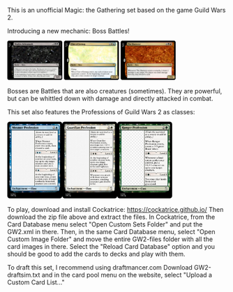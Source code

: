 This is an unofficial Magic: the Gathering set based on the game Guild Wars 2.

Introducing a new mechanic: Boss Battles!

<img src="https://raw.githubusercontent.com/ploycrumb/MTG-GW2/refs/heads/main/Card_Images/Shadow%20Beheamoth.png" width=25% height=25%> <img src="https://raw.githubusercontent.com/ploycrumb/MTG-GW2/refs/heads/main/Card_Images/Claw%20of%20Jormag.png" width=25% height=25%> <img src="https://raw.githubusercontent.com/ploycrumb/MTG-GW2/refs/heads/main/Card_Images/The%20Shatterer.png" width=25% height=25%>

Bosses are Battles that are also creatures (sometimes). They are powerful, but can be whittled down with damage and directly attacked in combat.


This set also features the Professions of Guild Wars 2 as classes:

<img src="https://raw.githubusercontent.com/ploycrumb/MTG-GW2/refs/heads/main/Card_Images/Mesmer%20Profession.png" width=25% height=25%><img src="https://raw.githubusercontent.com/ploycrumb/MTG-GW2/refs/heads/main/Card_Images/Guardian%20Profession.png" width=25% height=25%><img src="https://raw.githubusercontent.com/ploycrumb/MTG-GW2/refs/heads/main/Card_Images/Ranger%20Profession.png" width=25% height=25%>



To play, download and install Cockatrice: https://cockatrice.github.io/
Then download the zip file above and extract the files.
In Cockatrice, from the Card Database menu select "Open Custom Sets Folder" and put the GW2.xml in there.
Then, in the same Card Database menu, select "Open Custom Image Folder" and move the entire GW2-files folder with all the card images in there.
Select the "Reload Card Database" option and you should be good to add the cards to decks and play with them.

To draft this set, I recommend using draftmancer.com
Download GW2-draftsim.txt and in the card pool menu on the website, select "Upload a Custom Card List..."

